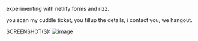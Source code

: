 experimenting with netlify forms and rizz.

you scan my cuddle ticket, you fillup the details, i contact you, we hangout.

SCREENSHOT(S):
![image](https://github.com/user-attachments/assets/2bf0435e-8bae-47e5-96d3-955e6cd91487)
